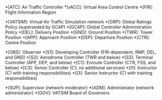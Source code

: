 <!--
This is a list of abbreviations which will be automatically expanded on every content page.
Don't add any words or abbreviations which are confusingly or rarely used.
They'll be better off on the specific page in question.
-->

<!-- markdownlint-disable first-line-h1 -->

*[ATC]: Air Traffic Controller
*[vACC]: Virtual Area Control Centre
*[FIR]: Flight Information Region

<!-- VATSIM terms that are useful to remember -->
*[VATSIM]: Virtual Air Traffic Simulation network
*[GRP]: Global Ratings Policy (superseded by GCAP)
*[GCAP]: Global Controller Administration Policy
*[DEL]: Delivery Position
*[GND]: Ground Position
*[TWR]: Tower Position
*[APP]: Approach Position
*[DEP]: Departure Position
*[CTR]: Centre Position

<!-- Central ratings used by VATSIM in the new GCAP -->
*[OBS]: Observer
*[S1]: Developing Controller (FIR-dependent, RMP, DEL, and GND)
*[S2]: Aerodrome Controller (TWR and below)
*[S3]: Terminal Controller (APP, DEP, and below)
*[C1]: Enroute Controller (CTR, FSS, and below)
*[C3]: Senior Controller (C1, no additional services)
*[I1]: Instructor (C1 with training responsibilities)
*[I3]: Senior Instructor (C1 with training responsibilities)

*[SUP]: Supervisor (network moderator)
*[ADM]: Administrator (network administrator)
*[GOV]: VATSIM Board of Governors
